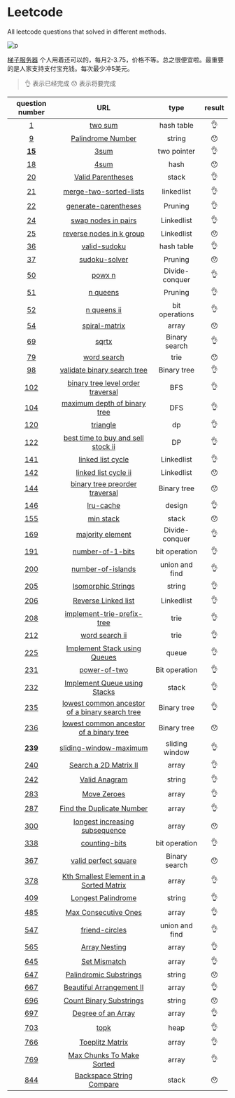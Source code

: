 # Leetcode
All leetcode questions that solved in different methods.

![p](https://raw.githubusercontent.com/basicExploration/Demos/master/donate.png)

[梯子服务器](https://app.cloudcone.com/?ref=2525) 个人用着还可以的，每月2-3.75，价格不等。总之很便宜啦。最重要的是人家支持支付宝充钱。每次最少冲5美元。

> 👌 表示已经完成 😯 表示将要完成

|question number|URL|type|result|
|:---:|:---:|:---:|:---:|
|[1](./1.md)|[two sum](https://leetcode-cn.com/problems/two-sum/)|hash table|👌|
|[9](./9.md)|[Palindrome Number](https://leetcode-cn.com/problems/palindrome-number/description/)|string|😯|
|[**15**](./15.md)|[3sum](https://leetcode-cn.com/problems/3sum/)|two pointer|👌|
|[18](./18.md)|[4sum](https://leetcode-cn.com/problems/4sum/)|hash|😯|
|[20](./20.md)|[Valid Parentheses](https://leetcode-cn.com/problems/valid-parentheses/)|stack|👌|
|[21](./21.md)|[merge-two-sorted-lists](https://leetcode-cn.com/problems/merge-two-sorted-lists/)|linkedlist|👌|
|[22](./22.md)|[generate-parentheses](https://leetcode-cn.com/problems/generate-parentheses/)|Pruning|👌|
|[24](./24.md)|[swap nodes in pairs](https://leetcode-cn.com/problems/swap-nodes-in-pairs/)|Linkedlist|👌|
|[25](./25.md)|[reverse nodes in k group](https://leetcode-cn.com/problems/reverse-nodes-in-k-group/)|Linkedlist|😯|
|[36](./36.md)|[valid-sudoku](https://leetcode-cn.com/problems/valid-sudoku/)|hash table|👌|
|[37](./37.md)|[sudoku-solver](https://leetcode-cn.com/problems/sudoku-solver/)|Pruning|😯|
|[50](./50.md)|[powx n](https://leetcode-cn.com/problems/powx-n/)|Divide-conquer|👌|
|[51](./51.md)|[n queens](https://leetcode-cn.com/problems/n-queens/)|Pruning|👌|
|[52](./52.md)|[n queens ii](https://leetcode-cn.com/problems/n-queens-ii/)|bit operations|👌|
|[54](./54.md)|[spiral-matrix](https://leetcode-cn.com/problems/spiral-matrix/)|array|😯|
|[69](./69.md)|[sqrtx](https://leetcode-cn.com/problems/sqrtx/)|Binary search|👌|
|[79](./79.md)|[word search](https://leetcode-cn.com/problems/word-search/)|trie|😯|
|[98](./98.md)|[validate binary search tree](https://leetcode-cn.com/problems/validate-binary-search-tree/)|Binary tree|👌|
|[102](./102.md)|[binary tree level order traversal](https://leetcode-cn.com/problems/binary-tree-level-order-traversal/)|BFS|👌|
|[104](./104)|[maximum depth of binary tree](https://leetcode-cn.com/problems/maximum-depth-of-binary-tree/submissions/)|DFS|👌|
|[120](./120.md)|[triangle](https://leetcode-cn.com/problems/triangle/)|dp|👌|
|[122](./122.md)|[best time to buy and sell stock ii](https://leetcode-cn.com/problems/best-time-to-buy-and-sell-stock-ii/)|DP|👌|
|[141](./141.md)|[linked list cycle](https://leetcode-cn.com/problems/linked-list-cycle/)|Linkedlist|👌|
|[142](./142.md)|[linked list cycle ii](https://leetcode-cn.com/problems/linked-list-cycle-ii/)|Linkedlist|😯|
|[144](./144.md)|[binary tree preorder traversal](https://leetcode-cn.com/problems/binary-tree-preorder-traversal/)|Binary tree|😯|
|[146](./146.md)|[lru-cache](https://leetcode-cn.com/problems/lru-cache/)|design|👌|
|[155](./155.md)|[min stack](https://leetcode-cn.com/problems/min-stack/)|stack|😯|
|[169](./169.md)|[majority element](https://leetcode-cn.com/problems/majority-element/)|Divide-conquer|👌|
|[191](./191.md)|[number-of-1-bits](https://leetcode-cn.com/problems/number-of-1-bits/)|bit operation|👌|
|[200](./200.md)|[number-of-islands](https://leetcode-cn.com/problems/number-of-islands/)|union and find|👌|
|[205](./205.md)|[Isomorphic Strings](https://leetcode-cn.com/problems/isomorphic-strings/description/)|string|👌|
|[206](./206.md)|[Reverse Linked list](https://leetcode-cn.com/problems/reverse-linked-list/)|Linkedlist|👌|
|[208](./208.md)|[implement-trie-prefix-tree](https://leetcode-cn.com/problems/implement-trie-prefix-tree/)|trie|👌|
|[212](./212.md)|[word search ii](https://leetcode-cn.com/problems/word-search-ii/)|trie|👌|
|[225](./225.md)|[Implement Stack using Queues](https://leetcode-cn.com/problems/implement-stack-using-queues/)|queue|👌|
|[231](./231.md)|[power-of-two](https://leetcode-cn.com/problems/power-of-two/)|Bit operation|👌|
|[232](./232.md)|[Implement Queue using Stacks](https://leetcode-cn.com/problems/implement-queue-using-stacks/)|stack|👌|
|[235](./235.md)|[lowest common ancestor of a binary search tree](https://leetcode-cn.com/problems/lowest-common-ancestor-of-a-binary-search-tree/)|Binary tree|👌|
|[236](./236.md)|[lowest common ancestor of a binary tree](https://leetcode-cn.com/problems/lowest-common-ancestor-of-a-binary-tree/)|Binary tree|😯|
|[**239**](./239.md)|[sliding-window-maximum](https://leetcode-cn.com/problems/sliding-window-maximum/)|sliding window|👌|
|[240](./240.md)|[Search a 2D Matrix II](https://leetcode-cn.com/problems/search-a-2d-matrix-ii/description/)|array|👌|
|[242](./242.md)|[Valid Anagram](https://leetcode-cn.com/problems/valid-anagram/description/)|string|👌|
|[283](./283.md)|[Move Zeroes](https://leetcode-cn.com/problems/move-zeroes/description/)|array|👌|
|[287](./287.md)|[Find the Duplicate Number](https://leetcode-cn.com/problems/find-the-duplicate-number/description/)|array|👌|
|[300](./300.md)|[longest increasing subsequence](https://leetcode-cn.com/problems/longest-increasing-subsequence/)|array|😯|
|[338](./338.md)|[counting-bits](https://leetcode-cn.com/problems/counting-bits/)|bit operation|👌|
|[367](./367.md)|[valid perfect square](https://leetcode-cn.com/problems/valid-perfect-square/)|Binary search|😯|
|[378](./378.md)|[Kth Smallest Element in a Sorted Matrix](https://leetcode-cn.com/problems/kth-smallest-element-in-a-sorted-matrix/description/)|array|👌|
|[409](./409.md)|[Longest Palindrome](https://leetcode-cn.com/problems/longest-palindrome/description/)|string|👌|
|[485](./485.md)|[Max Consecutive Ones](https://leetcode-cn.com/problems/max-consecutive-ones/description/)|array|👌|
|[547](./547.md)|[friend-circles](https://leetcode-cn.com/problems/friend-circles/)|union and find|👌|
|[565](./565.md)|[Array Nesting](https://leetcode-cn.com/problems/array-nesting/description/)|array|👌|
|[645](./645.md)|[Set Mismatch](https://leetcode-cn.com/problems/set-mismatch/description/)|array|👌|
|[647](./647.md)|[Palindromic Substrings](https://leetcode-cn.com/problems/palindromic-substrings/description/)|string|😯|
|[667](./667.md)|[Beautiful Arrangement II](https://leetcode-cn.com/problems/beautiful-arrangement-ii/description/)|array|👌|
|[696](./696.md)|[Count Binary Substrings](https://leetcode-cn.com/problems/count-binary-substrings/description/)|string|😯|
|[697](./697.md)|[Degree of an Array](https://leetcode-cn.com/problems/degree-of-an-array/description/)|array|👌|
|[703](./703.md)|[topk](https://leetcode-cn.com/problems/kth-largest-element-in-a-stream/)|heap|👌|
|[766](./766.md)|[Toeplitz Matrix](https://leetcode-cn.com/problems/toeplitz-matrix/)|array|👌|
|[769](./769.md)|[Max Chunks To Make Sorted](https://leetcode-cn.com/problems/max-chunks-to-make-sorted/description/)|array|👌|
|[844](./844.md)|[Backspace String Compare](https://leetcode-cn.com/problems/backspace-string-compare/)|stack|😯|
